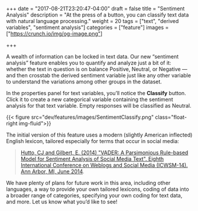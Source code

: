 +++
date = "2017-08-21T23:20:47-04:00"
draft = false
title = "Sentiment Analysis"
description = "At the press of a button, you can classify text data with natural language processing."
weight = 20
tags = ["text", "derived variables", "sentiment analysis"]
categories = ["feature"]
images = ["https://crunch.io/img/og-image.png"]

+++

A wealth of information can be locked in text data. Our new “sentiment analysis” feature enables you to quantify and analyze just a bit of it: whether the text in question is on balance Positive, Neutral, or Negative — and then crosstab the derived sentiment variable just like any other variable to understand the variations among other groups in the dataset.

In the properties panel for text variables, you’ll notice the **Classify** button. Click it to create a new categorical variable containing the sentiment analysis for that text variable. Empty responses will be classified as Neutral.

{{< figure src="dev/features/images/SentimentClassify.png" class="float-right img-fluid">}}

The initial version of this feature uses a modern (slightly American inflected) English lexicon, tailored especially for terms that occur in social media:  

> [Hutto, CJ and Gilbert, E. (2014) "VADER: A Parsimonious Rule-based Model for Sentiment Analysis of Social Media Text". Eighth International Conference on Weblogs and Social Media (ICWSM-14). Ann Arbor, MI, June 2014](https://github.com/cjhutto/vaderSentiment).

We have plenty of plans for future work in this area, including other languages, a way to provide your own tailored lexicons, coding of data into a broader range of categories, specifying your own coding for text data, and more. Let us know what you’d like to see!
